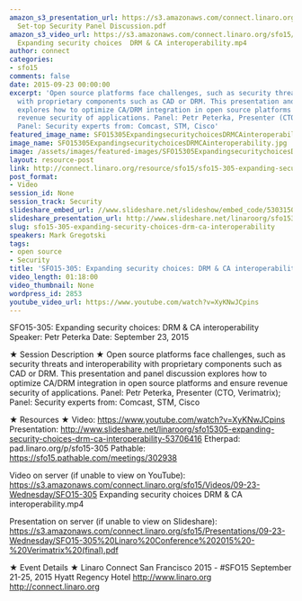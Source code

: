 ```yaml
---
amazon_s3_presentation_url: https://s3.amazonaws.com/connect.linaro.org/sfo15/Presentations/09-23-Wednesday/SFO15-309-
  Set-top Security Panel Discussion.pdf
amazon_s3_video_url: https://s3.amazonaws.com/connect.linaro.org/sfo15/Videos/09-23-Wednesday/SFO15-305
  Expanding security choices  DRM & CA interoperability.mp4
author: connect
categories:
- sfo15
comments: false
date: 2015-09-23 00:00:00
excerpt: 'Open source platforms face challenges, such as security threats and interoperability
  with proprietary components such as CAD or DRM. This presentation and panel discussion
  explores how to optimize CA/DRM integration in open source platforms and ensure
  revenue security of applications. Panel: Petr Peterka, Presenter (CTO, Verimatrix);
  Panel: Security experts from: Comcast, STM, Cisco'
featured_image_name: SFO15305ExpandingsecuritychoicesDRMCAinteroperability.jpg
image_name: SFO15305ExpandingsecuritychoicesDRMCAinteroperability.jpg
image: /assets/images/featured-images/SFO15305ExpandingsecuritychoicesDRMCAinteroperability.jpg
layout: resource-post
link: http://connect.linaro.org/resource/sfo15/sfo15-305-expanding-security-choices-drm-ca-interoperability/
post_format:
- Video
session_id: None
session_track: Security
slideshare_embed_url: //www.slideshare.net/slideshow/embed_code/53031502
slideshare_presentation_url: http://www.slideshare.net/linaroorg/sfo15309-expanding-security-choices-panel-drm-and-ca-interoperability
slug: sfo15-305-expanding-security-choices-drm-ca-interoperability
speakers: Mark Gregotski
tags:
- open source
- Security
title: 'SFO15-305: Expanding security choices: DRM & CA interoperability'
video_length: 01:18:00
video_thumbnail: None
wordpress_id: 2853
youtube_video_url: https://www.youtube.com/watch?v=XyKNwJCpins
---
```


SFO15-305: Expanding security choices: DRM & CA interoperability
Speaker: Petr Peterka
Date: September 23, 2015

★ Session Description ★
Open source platforms face challenges, such as security threats and interoperability with proprietary components such as CAD or DRM. This presentation and panel discussion explores how to optimize CA/DRM integration in open source platforms and ensure revenue security of applications. Panel: Petr Peterka, Presenter (CTO, Verimatrix); Panel: Security experts from: Comcast, STM, Cisco

★ Resources ★
Video: https://www.youtube.com/watch?v=XyKNwJCpins
Presentation: http://www.slideshare.net/linaroorg/sfo15305-expanding-security-choices-drm-ca-interoperability-53706416
Etherpad: pad.linaro.org/p/sfo15-305
Pathable: https://sfo15.pathable.com/meetings/302938

Video on server (if unable to view on YouTube):
https://s3.amazonaws.com/connect.linaro.org/sfo15/Videos/09-23-Wednesday/SFO15-305 Expanding security choices DRM & CA interoperability.mp4

Presentation on server (if unable to view on Slideshare): https://s3.amazonaws.com/connect.linaro.org/sfo15/Presentations/09-23-Wednesday/SFO15-305%20Linaro%20Conference%202015%20-%20Verimatrix%20(final).pdf

★ Event Details ★
Linaro Connect San Francisco 2015 - #SFO15
September 21-25, 2015
Hyatt Regency Hotel
http://www.linaro.org
http://connect.linaro.org

